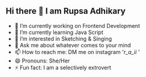 ## Hi there 👋   I am Rupsa Adhikary

<!--
**Rupsa004/Rupsa004** is a ✨ _special_ ✨ repository because its `README.md` (this file) appears on your GitHub profile.

Here are some ideas to get you started:-->

- 🔭 I’m currently working on Frontend Development 
- 🌱 I’m currently learning Java Script
- 🤔 I’m interested in Sketching & Singing 
- 💬 Ask me about whatever comes to your mind
- 📫 How to reach me: DM me on instagram '_r_a_ii_ '
- 😄 Pronouns: She/Her
- ⚡ Fun fact: I am a selectively extrovert

